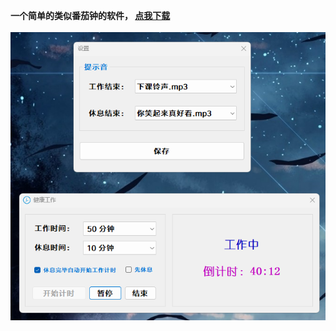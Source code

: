 **一个简单的类似番茄钟的软件， [点我下载](https://gitee.com/easecat_gitee/Timer/releases/tag/Timer_v1.0)**<br/><br/>
![输入图片说明](images/image.png)